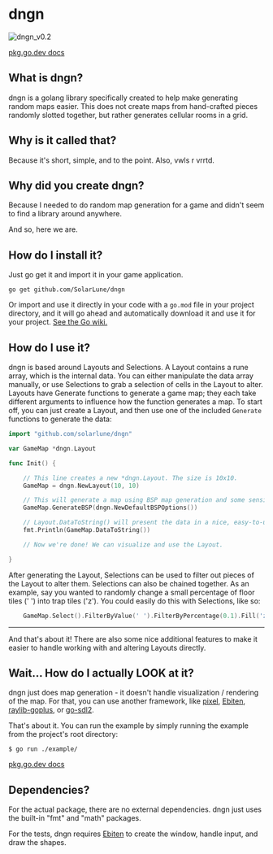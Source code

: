 
# dngn

![dngn_v0.2](https://user-images.githubusercontent.com/4733521/48660612-68e94480-ea19-11e8-8f4d-b378fa64dabe.gif)

[pkg.go.dev docs](https://pkg.go.dev/github.com/SolarLune/dngn?tab=doc)

## What is dngn?

dngn is a golang library specifically created to help make generating random maps easier. This does not create maps from hand-crafted pieces randomly slotted together, but rather generates cellular rooms in a grid.

## Why is it called that?

Because it's short, simple, and to the point. Also, vwls r vrrtd.

## Why did you create dngn?

Because I needed to do random map generation for a game and didn't seem to find a library around anywhere.

And so, here we are.

## How do I install it?

Just go get it and import it in your game application.

`go get github.com/SolarLune/dngn`

Or import and use it directly in your code with a `go.mod` file in your project directory, and it will go ahead and automatically download it and use it for your project. [See the Go wiki.](https://github.com/golang/go/wiki/Modules#quick-start)

## How do I use it?

dngn is based around Layouts and Selections. A Layout contains a rune array, which is the internal data. You can either manipulate the data array manually, or use Selections to grab a selection of cells in the Layout to alter. Layouts have Generate functions to generate a game map; they each take different arguments to influence how the function generates a map. To start off, you can just create a Layout, and then use one of the included `Generate` functions to generate the data:

```go
import "github.com/solarlune/dngn"

var GameMap *dngn.Layout

func Init() {

    // This line creates a new *dngn.Layout. The size is 10x10.
    GameMap = dngn.NewLayout(10, 10)

    // This will generate a map using BSP map generation and some sensible default settings.
    GameMap.GenerateBSP(dngn.NewDefaultBSPOptions())

    // Layout.DataToString() will present the data in a nice, easy-to-understand visual format, useful when debugging.
    fmt.Println(GameMap.DataToString())

    // Now we're done! We can visualize and use the Layout.

}

```

After generating the Layout, Selections can be used to filter out pieces of the Layout to alter them. Selections can also be chained together. As an example, say you wanted to randomly change a small percentage of floor tiles (' ') into trap tiles ('z'). You could easily do this with Selections, like so:

```go
    GameMap.Select().FilterByValue(' ').FilterByPercentage(0.1).Fill('z')
```

---

And that's about it! There are also some nice additional features to make it easier to handle working with and altering Layouts directly.

## Wait... How do I actually LOOK at it?

dngn just does map generation - it doesn't handle visualization / rendering of the map. For that, you can use another framework, like [pixel](https://github.com/faiface/pixel), [Ebiten](https://github.com/hajimehoshi/ebiten), [raylib-goplus](https://github.com/Lachee/raylib-goplus), or [go-sdl2](https://github.com/veandco/go-sdl2).

That's about it. You can run the example by simply running the example from the project's root directory:

```
$ go run ./example/
```

[pkg.go.dev docs](https://pkg.go.dev/github.com/SolarLune/dngn?tab=doc)

## Dependencies?

For the actual package, there are no external dependencies. dngn just uses the built-in "fmt" and "math" packages.

For the tests, dngn requires [Ebiten](https://github.com/hajimehoshi/ebiten) to create the window, handle input, and draw the shapes.
